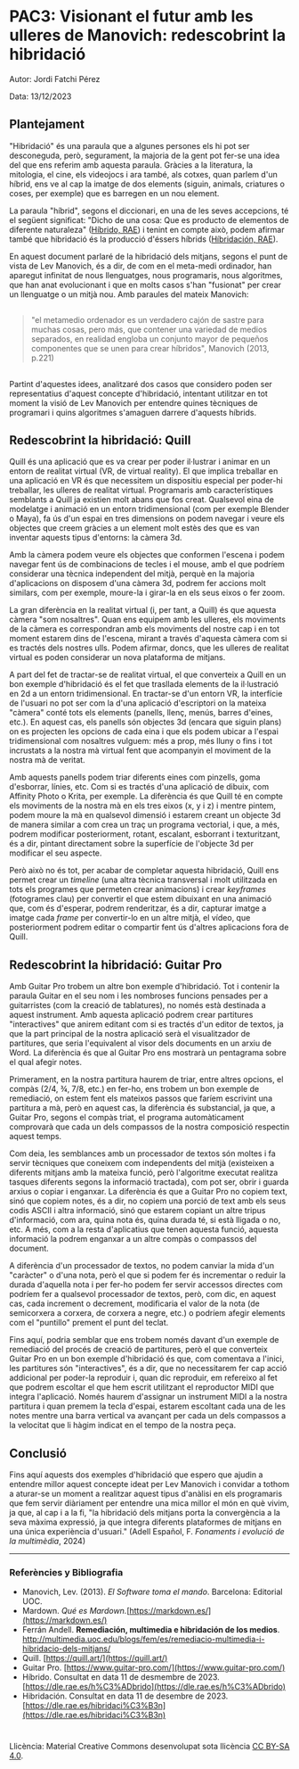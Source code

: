 # PAC3: Visionant el futur amb les ulleres de Manovich: redescobrint la hibridació

Autor: Jordi Fatchi Pérez

Data: 13/12/2023

## Plantejament

"Hibridació" és una paraula que a algunes persones els hi pot ser desconeguda, però, segurament, la majoria de la gent pot fer-se una idea del que ens referim amb aquesta paraula. Gràcies a la literatura, la mitologia, el cine, els videojocs i ara també, als cotxes, quan parlem d'un híbrid, ens ve al cap la imatge de dos elements (siguin, animals, criatures o coses, per exemple) que es barregen en un nou element.

La paraula "híbrid", segons el diccionari, en una de les seves accepcions, té el següent significat: "Dicho de una cosa: Que es producto de elementos de diferente naturaleza" ([Híbrido, RAE](https://dle.rae.es/h%C3%ADbrido)) i tenint en compte això, podem afirmar també que hibridació és la producció d'éssers híbrids ([Híbridación, RAE](https://dle.rae.es/hibridaci%C3%B3n)).

En aquest document parlaré de la hibridació dels mitjans, segons el punt de vista de Lev Manovich, és a dir, de com en el meta-medi ordinador, han aparegut infinitat de nous llenguatges, nous programaris, nous algoritmes, que han anat evolucionant i que en molts casos s'han "fusionat" per crear un llenguatge o un mitjà nou. Amb paraules del mateix Manovich:
##
> "el metamedio ordenador es un verdadero cajón de sastre para muchas cosas, pero más, que contener una variedad de medios separados, en realidad engloba un conjunto mayor de pequeños componentes que se unen para crear híbridos", Manovich (2013, p.221)
##
Partint d'aquestes idees, analitzaré dos casos que considero poden ser representatius d'aquest concepte d'hibridació, intentant utilitzar en tot moment la visió de Lev Manovich per entendre quines tècniques de programari i quins algoritmes s'amaguen darrere d'aquests híbrids.

## Redescobrint la hibridació: Quill

Quill és una aplicació que es va crear per poder il·lustrar i animar en un entorn de realitat virtual (VR, de virtual reality). El que implica treballar en una aplicació en VR és que necessitem un dispositiu especial per poder-hi treballar, les ulleres de realitat virtual. Programaris amb característiques semblants a Quill ja existien molt abans que fos creat. Qualsevol eina de modelatge i animació en un entorn tridimensional (com per exemple Blender o Maya), fa ús d'un espai en tres dimensions on podem navegar i veure els objectes que creem gràcies a un element molt estès des que es van inventar aquests tipus d'entorns: la càmera 3d.

Amb la càmera podem veure els objectes que conformen l'escena i podem navegar fent ús de combinacions de tecles i el mouse, amb el que podríem considerar una tècnica independent del mitjà, perquè en la majoria d'aplicacions on disposem d'una càmera 3d, podrem fer accions molt similars, com per exemple, moure-la i girar-la en els seus eixos o fer zoom.

La gran diferència en la realitat virtual (i, per tant, a Quill) és que aquesta càmera "som nosaltres". Quan ens equipem amb les ulleres, els moviments de la càmera es correspondran amb els moviments del nostre cap i en tot moment estarem dins de l'escena, mirant a través d'aquesta càmera com si es tractés dels nostres ulls. Podem afirmar, doncs, que les ulleres de realitat virtual es poden considerar un nova plataforma de mitjans.

A part del fet de tractar-se de realitat virtual, el que converteix a Quill en un bon exemple d'hibridació és el fet que trasllada elements de la il·lustració en 2d a un entorn tridimensional. En tractar-se d'un entorn VR, la interfície de l'usuari no pot ser com la d'una aplicació d'escriptori on la mateixa "càmera" conté tots els elements (panells, llenç, menús, barres d'eines, etc.). En aquest cas, els panells són objectes 3d (encara que siguin plans) on es projecten les opcions de cada eina i que els podem ubicar a l'espai tridimensional com nosaltres vulguem: més a prop, més lluny o fins i tot incrustats a la nostra mà virtual fent que acompanyin el moviment de la nostra mà de veritat.

Amb aquests panells podem triar diferents eines com pinzells, goma d'esborrar, línies, etc. Com si es tractés d'una aplicació de dibuix, com Affinity Photo o Krita, per exemple. La diferència és que Quill té en compte els moviments de la nostra mà en els tres eixos (x, y i z) i mentre pintem, podem moure la mà en qualsevol dimensió i estarem creant un objecte 3d de manera similar a com crea un traç un programa vectorial, i que, a més, podrem modificar posteriorment, rotant, escalant, esborrant i texturitzant, és a dir, pintant directament sobre la superfície de l'objecte 3d per modificar el seu aspecte.

Però això no és tot, per acabar de completar aquesta hibridació, Quill ens permet crear un *timeline* (una altra tècnica transversal i molt utilitzada en tots els programes que permeten crear animacions) i crear *keyframes* (fotogrames clau) per convertir el que estem dibuixant en una animació que, com és d'esperar, podrem renderitzar, és a dir, capturar imatge a imatge cada *frame* per convertir-lo en un altre mitjà, el vídeo, que posteriorment podrem editar o compartir fent ús d'altres aplicacions fora de Quill.

## Redescobrint la hibridació: Guitar Pro

Amb Guitar Pro trobem un altre bon exemple d'hibridació. Tot i contenir la paraula Guitar en el seu nom i les nombroses funcions pensades per a guitarristes (com la creació de tablatures), no només està destinada a aquest instrument. Amb aquesta aplicació podrem crear partitures "interactives" que anirem editant com si es tractés d'un editor de textos, ja que la part principal de la nostra aplicació serà el visualitzador de partitures, que seria l'equivalent al visor dels documents en un arxiu de Word. La diferència és que al Guitar Pro ens mostrarà un pentagrama sobre el qual afegir notes.

Primerament, en la nostra partitura haurem de triar, entre altres opcions, el compàs (2/4, ¾, 7/8, etc.) en fer-ho, ens trobem un bon exemple de remediació, on estem fent els mateixos passos que faríem escrivint una partitura a mà, però en aquest cas, la diferència és substancial, ja que, a Guitar Pro, segons el compàs triat, el programa automàticament comprovarà que cada un dels compassos de la nostra composició respectin aquest temps.

Com deia, les semblances amb un processador de textos són moltes i fa servir tècniques que coneixem com independents del mitjà (existeixen a diferents mitjans amb la mateixa funció, però l'algoritme executat realitza tasques diferents segons la informació tractada), com pot ser, obrir i guarda arxius o copiar i enganxar. La diferència és que a Guitar Pro no copiem text, sinó que copiem notes, és a dir, no copiem una porció de text amb els seus codis ASCII i altra informació, sinó que estarem copiant un altre tripus d'informació, com ara, quina nota és, quina durada té, si està lligada o no, etc. A més, com a la resta d'aplicatius que tenen aquesta funció, aquesta informació la podrem enganxar a un altre compàs o compassos del document.

A diferència d'un processador de textos, no podem canviar la mida d'un "caràcter" o d'una nota, però el que si podem fer és incrementar o reduir la durada d'aquella nota i per fer-ho podem fer servir accessos directes com podríem fer a qualsevol processador de textos, però, com dic, en aquest cas, cada increment o decrement, modificaria el valor de la nota (de semicorxera a corxera, de corxera a negre, etc.) o podríem afegir elements com el "puntillo" prement el punt del teclat.

Fins aquí, podria semblar que ens trobem només davant d'un exemple de remediació del procés de creació de partitures, però el que converteix Guitar Pro en un bon exemple d'hibridació és que, com comentava a l'inici, les partitures són "interactives", és a dir, que no necessitarem fer cap acció addicional per poder-la reproduir i, quan dic reproduir, em refereixo al fet que podrem escoltar el que hem escrit utilitzant el reproductor MIDI que integra l'aplicació. Només haurem d'assignar un instrument MIDI a la nostra partitura i quan premem la tecla d'espai, estarem escoltant cada una de les notes mentre una barra vertical va avançant per cada un dels compassos a la velocitat que li hàgim indicat en el tempo de la nostra peça.

## Conclusió
Fins aquí aquests dos exemples d'hibridació que espero que ajudin a entendre millor aquest concepte ideat per Lev Manovich i convidar a tothom a aturar-se un moment a realitzar aquest tipus d'anàlisi en els programaris que fem servir diàriament per entendre una mica millor el món en què vivim, ja que, al cap i a la fi, "la hibridació dels mitjans porta la convergència a la seva màxima expressió, ja que integra diferents plataformes de mitjans en una única experiència d'usuari." (Adell Español, F. *Fonaments i evolució de la multimèdia*, 2024)

---
### Referències y Bibliografia

* Manovich, Lev. (2013). *El Software toma el mando*. Barcelona: Editorial UOC.
* Mardown. *Qué es Mardown.*[https://markdown.es/](https://markdown.es/)
* Ferrán Andell. **Remediación, multimedia e hibridación de los medios**. http://multimedia.uoc.edu/blogs/fem/es/remediacio-multimedia-i-hibridacio-dels-mitjans/
* Quill. [https://quill.art/](https://quill.art/)
* Guitar Pro. [https://www.guitar-pro.com/](https://www.guitar-pro.com/)
* Híbrido. Consultat en data 11 de desmembre de 2023. [https://dle.rae.es/h%C3%ADbrido](https://dle.rae.es/h%C3%ADbrido)
* Hibridación. Consultat en data 11 de desembre de 2023. [https://dle.rae.es/hibridaci%C3%B3n](https://dle.rae.es/hibridaci%C3%B3n)
#
Llicència: Material Creative Commons desenvolupat sota llicència [CC BY-SA 4.0](https://creativecommons.org/licenses/by-sa/4.0/).

